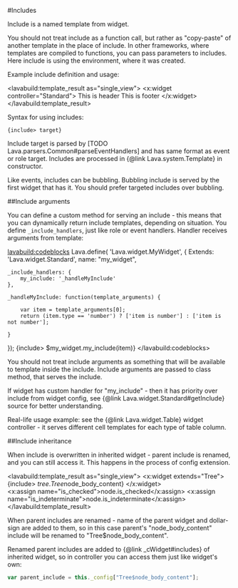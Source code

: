 
#Includes

Include is a named template from widget.

You should not treat include as a function call, but rather as "copy-paste" of another template in the place of include.
In other frameworks, where templates are compiled to functions, you can pass parameters to includes.
Here include is using the environment, where it was created.

Example include definition and usage:

<lavabuild:template_result as="single_view">
<x:widget controller="Standard">
	<template>
		{include> $widget.header}
		This is content
		{include> $widget.footer}
	</template>
	<include name="header">
		This is header
	</include>
	<include name="footer">
		This is footer
	</include>
</x:widget>
</lavabuild:template_result>

Syntax for using includes:

```text
{include> target}
```

Include target is parsed by [TODO Lava.parsers.Common#parseEventHandlers] and has same format as event or role target.
Includes are processed in {@link Lava.system.Template} in constructor.

Like events, includes can be bubbling. Bubbling include is served by the first widget that has it.
You should prefer targeted includes over bubbling.

##Include arguments

You can define a custom method for serving an include - this means that you can dynamically return include templates,
depending on situation. You define `_include_handlers`, just like role or event handlers. 
Handler receives arguments from template:

<lavabuild:codeblocks>
	<codeblock title="Controller" lang="javascript">
Lava.define(
'Lava.widget.MyWidget',
{
	Extends: 'Lava.widget.Standard',
	name: "my_widget",

	_include_handlers: {
		my_include: '_handleMyInclude'
	},

	_handleMyInclude: function(template_arguments) {

		var item = template_arguments[0];
		return (item.type == 'number') ? ['item is number'] : ['item is not number'];

	}
});
	</codeblock>
	<codeblock title="Template" lang="xml">
{include> $my_widget.my_include(item)}
	</codeblock>
</lavabuild:codeblocks>

You should not treat include arguments as something that will be available to template inside the include.
Include arguments are passed to class method, that serves the include.

If widget has custom handler for "my_include" - then it has priority over include from widget config, 
see {@link Lava.widget.Standard#getInclude} source for better understanding.

Real-life usage example: see the {@link Lava.widget.Table} widget controller - it serves different cell templates 
for each type of table column.

##Include inheritance

When include is overwritten in inherited widget - parent include is renamed, and you can still access it.
This happens in the process of config extension.

<lavabuild:template_result as="single_view">
<x:widget extends="Tree">
	<include name="node_body_content">
		{include> $tree.Tree$node_body_content}
		<checkbox style="float: right">
			<x:assign name="is_checked">node.is_checked</x:assign>
			<x:assign name="is_indeterminate">node.is_indeterminate</x:assign>
		</checkbox>
	</include>
</x:widget>
</lavabuild:template_result>

When parent includes are renamed - name of the parent widget and dollar-sign are added to them, so in this case
parent's <str>"node_body_content"</str> include will be renamed to <str>"Tree$node_body_content"</str>.

Renamed parent includes are added to {@link _cWidget#includes} of inherited widget, 
so in controller you can access them just like widget's own:

```javascript
var parent_include = this._config["Tree$node_body_content"];
```